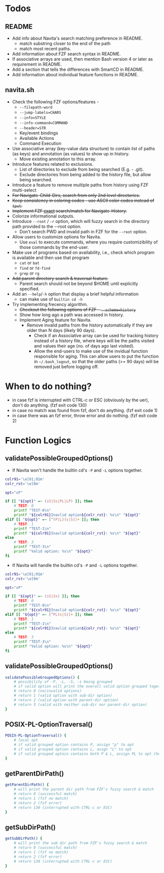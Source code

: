 # Todos

## README

- Add info about Navita's search matching preference in README.
    - match substring closer to the end of the path 
    - match most recent paths.
- Add information about FZF search syntax in README.
- If associative arrays are used, then mention Bash version 4 or later as requirement in README.
- Add a section that tells the differences with SmartCD in README.
- Add information about individual feature functions in README.

## navita.sh

- Check the following FZF options/features - 
    - `--filepath-word`
    - `--jump-labels=CHARS`
    - `--info=STYLE`
    - `--info-command=COMMAND`
    - `--header=STR`
    - Key/event bindings
    - Available Actions
    - Command Execution
- Use associative array (key-value data structure) to contain list of paths (as keys) and annotation (as values) to show up in history.
    - Move existing annotation to this array.
- Introduce features related to exclusions.
    - List of directories to exclude from being searched (E.g. - .git).
    - Exclude directories from being added to the history file, but allow being searched.
- Introduce a feature to remove multiple paths from history using FZF multi-select
- ~~For Navigate-Child-Dirs, search from only 2nd level directories.~~
- ~~Keep consistency in coloring codes - use ASCII color codes instead of `tput`.~~
- ~~Implement FZF <u>exact</u> search/match for Navigate-History.~~
- Colorize informational outputs.
- Introduce `--root` / `-r` option, which will fuzzy search in the directory path provided to the --root option.
    - Don't search PWD and invalid path in FZF for the `--root` option.
- Allow users to customize options for Navita.
    - Use `eval` to execute commands, where you require customizibility of those commands by the end-user.
- Make use of programs based on availability, i.e., check which program is available and then use that program
    - `cat` or `bat`
    - `find` or `fd-find`
    - `grep` or `rg`
- ~~Add parent directory search & traversal feature.~~
    - Parent search should not be beyond $HOME until explicitly specified.
- Add an `--help`/`-h` option that display a brief helpful information
    - can make use of `builtin cd -h`
- Try implementing frecency algorithm.
    - ~~Checkout the following options of FZF - `--scheme=history`~~
    - Show how long ago a path was accessed in history.
    - Implement Aging feature for Navita.
        - Remove invalid paths from the history automatically if they are older than N days (likely 90 days).
            - Check if an Associative array can be used for tracking history instead of a history file, where keys will be the paths visited and values their age (no. of days ago last visited).
            - Allow the end-users to make use of the invidual function responsible for aging. This can allow users to put the function in `~/.bash_logout`, so that the older paths (>= 90 days) will be removed just before logging off.

# When to do nothing?

- in case fzf is interrupted with CTRL-c or ESC (obviously by the uer), don't do anything. (fzf exit code 130)
- in case no match was found from fzf, don't do anything. (fzf exit code 1)
- in case there was an fzf error, throw error and do nothing. (fzf exit code 2)

# Function Logics

## validatePossibleGroupedOptions()

- If Navita won't handle the builtin cd's `-P` and `-L` options together.

```bash
colr91='\e[01;91m'
colr_rst='\e[0m'

opt="sP"

if [[ "${opt}" =~ (sS|Ss|PL|LP) ]]; then
	# TEST: 0
	printf "TEST-0\n"
	printf "${colr91}Inavlid option${colr_rst}: %s\n" "${opt}"
elif [[ "${opt}" =~ [^(P|L)(s|S)]+ ]]; then
	# TEST: 1
	printf "TEST-1\n"
	printf "${colr91}Inavlid option${colr_rst}: %s\n" "${opt}"
else
	# TEST: 3
	printf "TEST-3\n"
	printf "Valid option: %s\n" "${opt}"
fi
```

- If Navita will handle the builtin cd's `-P` and `-L` options together.

```bash
colr91='\e[01;91m'
colr_rst='\e[0m'

opt="sP"

if [[ "${opt}" =~ (sS|Ss) ]]; then
	# TEST: 0
	printf "TEST-0\n"
	printf "${colr91}Inavlid option${colr_rst}: %s\n" "${opt}"
elif [[ "${opt}" =~ [^PL(s|S)]+ ]]; then
	# TEST: 1
	printf "TEST-1\n"
	printf "${colr91}Inavlid option${colr_rst}: %s\n" "${opt}"
else
	# TEST: 3
	printf "TEST-3\n"
	printf "Valid option: %s\n" "${opt}"
fi
```

## validatePossibleGroupedOptions()

```bash
validatePossibleGroupedOptions() {
	# possibility of -P, -L, -S, -s being grouped
	# if valid option will print the overall valid option grouped together.
	# return 0 (no/invalid options)
	# return 1 (valid option with sub-dir option)
	# return 2 (valid option with parent-dir option)
	# return 3 (valid with neither sub-dir nor parent-dir option)
}
```

## POSIX-PL-OptionTraversal()

```bash
POSIX-PL-OptionTraversal() {
	# local opt
	# if valid grouped option contains P, assign "p" to opt
	# if valid grouped option contains L, assgn "L" to opt
	# if valid grouped optoin contains both P & L, assign PL to opt (here order matters)
}
```

## getParentDirPath()

```bash
getParentDirPath() {
	# will print the parent dir path from FZF's fuzzy search & match
	# return 0 (successful match)
	# return 1 (fzf no match)
	# return 2 (fzf error)
	# return 130 (interrupted with CTRL-c or ESC)
}
```

## getSubDirPath()

```bash
getSubDirPath() {
	# will print the sub dir path from FZF's fuzzy search & match
	# return 0 (successful match)
	# return 1 (fzf no match)
	# return 2 (fzf error)
	# return 130 (interrupted with CTRL-c or ESC)
}
```
